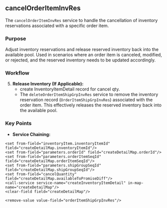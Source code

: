 ## cancelOrderItemInvRes
The `cancelOrderItemInvRes` service to handle the cancellation of inventory reservations associated with a specific order item. 

### Purpose
Adjust inventory reservations and release reserved inventory back into the available pool. Used in scenarios where an order item is canceled, modified, or rejected, and the reserved inventory needs to be updated accordingly.

### Workflow

5.  **Release Inventory (If Applicable):**
       * create InventoryItemDetail record for cancel qty.  
       * The `deleteOrderItemShipGrpInvRes` service to remove the inventory reservation record (`OrderItemShipGrpInvRes`) associated with the order item. This effectively releases the reserved inventory back into the available pool.


### Key Points

*   **Service Chaining:**

```
<set from-field="inventoryItem.inventoryItemId" field="createDetailMap.inventoryItemId"/>
<set from-field="parameters.orderId" field="createDetailMap.orderId"/>
<set from-field="parameters.orderItemSeqId" field="createDetailMap.orderItemSeqId"/>
<set from-field="parameters.shipGroupSeqId" field="createDetailMap.shipGroupSeqId"/>
<set from-field="cancelQuantity" field="createDetailMap.availableToPromiseDiff"/>
<call-service service-name="createInventoryItemDetail" in-map-name="createDetailMap"/>
<clear-field field="createDetailMap"/>

<remove-value value-field="orderItemShipGrpInvRes"/>

```

